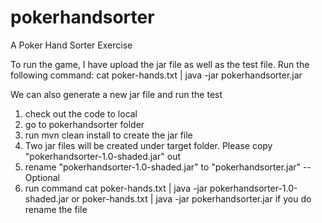# pokerhandsorter
A Poker Hand Sorter Exercise 

To run the game, I have upload the jar file as well as the test file. Run the following command:
cat poker-hands.txt | java -jar pokerhandsorter.jar

We can also generate a new jar file and run the test

1. check out the code to local
2. go to pokerhandsorter folder
3. run mvn clean install to create the jar file
4. Two jar files will be created under target folder. Please copy "pokerhandsorter-1.0-shaded.jar" out 
5. rename "pokerhandsorter-1.0-shaded.jar" to "pokerhandsorter.jar" -- Optional
6. run command cat poker-hands.txt | java -jar pokerhandsorter-1.0-shaded.jar or poker-hands.txt | java -jar pokerhandsorter.jar  if you do rename the file

